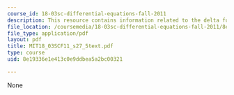 ```yaml
---
course_id: 18-03sc-differential-equations-fall-2011
description: This resource contains information related to the delta function.
file_location: /coursemedia/18-03sc-differential-equations-fall-2011/8e19336e1e413c0e9ddbea5a2bc00321_MIT18_03SCF11_s27_5text.pdf
file_type: application/pdf
layout: pdf
title: MIT18_03SCF11_s27_5text.pdf
type: course
uid: 8e19336e1e413c0e9ddbea5a2bc00321

---
```

None